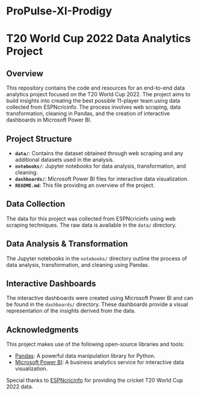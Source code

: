 # ProPulse-XI-Prodigy

# T20 World Cup 2022 Data Analytics Project

## Overview

This repository contains the code and resources for an end-to-end data analytics project focused on the T20 World Cup 2022. The project aims to build insights into creating the best possible 11-player team using data collected from ESPNcricinfo. The process involves web scraping, data transformation, cleaning in Pandas, and the creation of interactive dashboards in Microsoft Power BI.

## Project Structure

- **`data/`**: Contains the dataset obtained through web scraping and any additional datasets used in the analysis.
- **`notebooks/`**: Jupyter notebooks for data analysis, transformation, and cleaning.
- **`dashboards/`**: Microsoft Power BI files for interactive data visualization.
- **`README.md`**: This file providing an overview of the project.

## Data Collection

The data for this project was collected from ESPNcricinfo using web scraping techniques. 
The raw data is available in the `data/` directory.

## Data Analysis & Transformation

The Jupyter notebooks in the `notebooks/` directory outline the process of data analysis, transformation, and cleaning using Pandas. 

## Interactive Dashboards

The interactive dashboards were created using Microsoft Power BI and can be found in the `dashboards/` directory. These dashboards provide a visual representation of the insights derived from the data.

## Acknowledgments

This project makes use of the following open-source libraries and tools:

- [Pandas](https://pandas.pydata.org/): A powerful data manipulation library for Python.
- [Microsoft Power BI](https://powerbi.microsoft.com/): A business analytics service for interactive data visualization.

Special thanks to [ESPNcricinfo](https://www.espncricinfo.com/) for providing the cricket T20 World Cup 2022 data.
